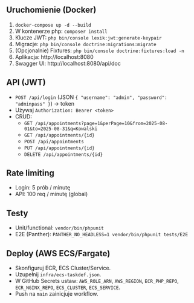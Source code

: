 ## Uruchomienie (Docker)
1. `docker-compose up -d --build`
2. W kontenerze php: `composer install`
3. Klucze JWT: `php bin/console lexik:jwt:generate-keypair`
4. Migracje: `php bin/console doctrine:migrations:migrate`
5. (Opcjonalnie) Fixtures: `php bin/console doctrine:fixtures:load -n`
6. Aplikacja: http://localhost:8080
7. Swagger UI: http://localhost:8080/api/doc

## API (JWT)
- `POST /api/login` (JSON `{ "username": "admin", "password": "adminpass" }`) → token
- Używaj `Authorization: Bearer <token>`
- CRUD:
  - `GET /api/appointments?page=1&perPage=10&from=2025-08-01&to=2025-08-31&q=Kowalski`
  - `GET /api/appointments/{id}`
  - `POST /api/appointments`
  - `PUT /api/appointments/{id}`
  - `DELETE /api/appointments/{id}`

## Rate limiting
- Login: 5 prób / minutę
- API: 100 req / minutę (global)

## Testy
- Unit/functional: `vendor/bin/phpunit`
- E2E (Panther): `PANTHER_NO_HEADLESS=1 vendor/bin/phpunit tests/E2E`

## Deploy (AWS ECS/Fargate)
- Skonfiguruj ECR, ECS Cluster/Service.
- Uzupełnij `infra/ecs-taskdef.json`.
- W GitHub Secrets ustaw: `AWS_ROLE_ARN`, `AWS_REGION`, `ECR_PHP_REPO`, `ECR_NGINX_REPO`, `ECS_CLUSTER`, `ECS_SERVICE`.
- Push na `main` zainicjuje workflow.
